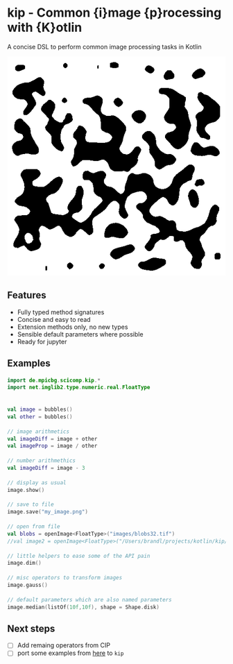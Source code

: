 # kip - Common {i}mage {p}rocessing with {K}otlin


A concise DSL to perform common image processing tasks in Kotlin

![](.README_images/b0faf8b6.png)

## Features

* Fully typed method signatures
* Concise and easy to read
* Extension methods only, no new types
* Sensible default parameters where possible
* Ready for jupyter

## Examples

```kotlin
import de.mpicbg.scicomp.kip.*
import net.imglib2.type.numeric.real.FloatType


val image = bubbles()
val other = bubbles()

// image arithmetics
val imageDiff = image + other
val imageProp = image / other

// number arithmethics
val imageDiff = image - 3

// display as usual
image.show()

// save to file
image.save("my_image.png")

// open from file
val blobs = openImage<FloatType>("images/blobs32.tif")
//val image2 = openImage<FloatType>("/Users/brandl/projects/kotlin/kip/images/blobs32.tif")

// little helpers to ease some of the API pain
image.dim()

// misc operators to transform images
image.gauss()

// default parameters which are also named parameters
image.median(listOf(10f,10f), shape = Shape.disk)

```

## Next steps

* [ ] Add remaing operators from CIP
* [ ] port some examples from [here](imagej-scripting/0.6.0/imagej-scripting-0.6.0.jar!/script_templates/Tutorials) to `kip`